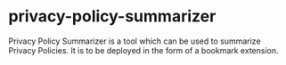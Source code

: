 # privacy-policy-summarizer
Privacy Policy Summarizer is a tool which can be used to summarize Privacy Policies. It is to be deployed in the form of a bookmark extension.
